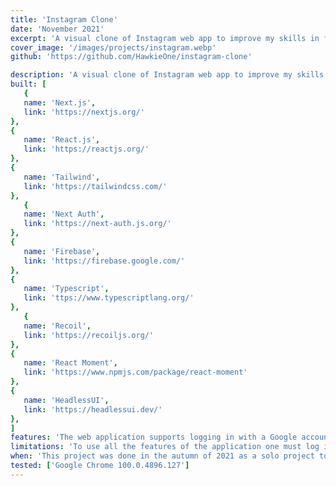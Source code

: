 ```yaml
---
title: 'Instagram Clone'
date: 'November 2021'
excerpt: 'A visual clone of Instagram web app to improve my skills in frontend development.'
cover_image: '/images/projects/instagram.webp'
github: 'https://github.com/HawkieOne/instagram-clone'

description: 'A visual clone of Instagram web app to improve my skills in frontend development. In the project some new libraries are explored. These include Firebase for database management, Next Auth with Google authorization, Recoil for React state management, HeadlessUI for visual components and React Moment for showing relevant timestamps.'
built: [
   {
   name: 'Next.js',
   link: 'https://nextjs.org/'
},
{
   name: 'React.js',
   link: 'https://reactjs.org/'
},
{
   name: 'Tailwind',
   link: 'https://tailwindcss.com/'
},
   {
   name: 'Next Auth',
   link: 'https://next-auth.js.org/'
},
{
   name: 'Firebase',
   link: 'https://firebase.google.com/'
},
{
   name: 'Typescript',
   link: 'ttps://www.typescriptlang.org/'
},
   {
   name: 'Recoil',
   link: 'https://recoiljs.org/'
},
{
   name: 'React Moment',
   link: 'https://www.npmjs.com/package/react-moment'
},
{
   name: 'HeadlessUI',
   link: 'https://headlessui.dev/'
},
]
features: 'The web application supports logging in with a Google account, posting images, liking posts and commenting on posts. This is to mimic the basic functionality of Instagram. You can use the web application without logging in but then you can inly see the posts. You can not like or comment on posts and not posting you own images. I have plans to further develop the application to support posting stories, nested comments and support following different profiles.'
limitations: 'To use all the features of the application one must log in with a Google account. It would be better if one could use their Instagram account to log in. This would probably be possible to do but since Google works well right now I have no plans right now to extend the login alternatives.'
when: 'This project was done in the autumn of 2021 as a solo project to increase my knowledge in mainly NextJS, TypeScript and Firebase. In the beginning I followed a tutorial but I extended the functionality of the web applications beyond of what the tutorial did.'
tested: ['Google Chrome 100.0.4896.127']
---
```

